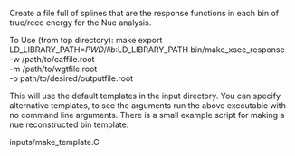 Create a file full of splines that are the response functions in each bin of true/reco energy for the Nue analysis.  

To Use (from top directory):
make
export LD_LIBRARY_PATH=$PWD/lib:$LD_LIBRARY_PATH 
bin/make_xsec_response \
   -w /path/to/caffile.root \
   -m /path/to/wgtfile.root \
   -o path/to/desired/outputfile.root

This will use the default templates in the input directory.  You can specify alternative templates, to see the arguments run the above executable with no command line arguments.  There is a small example script for making a nue reconstructed bin template:

inputs/make_template.C
